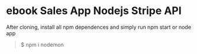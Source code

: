 # ebook Sales App Nodejs Stripe API

After cloning, install all npm dependences and simply run npm start or node app

> $ npm i nodemon
